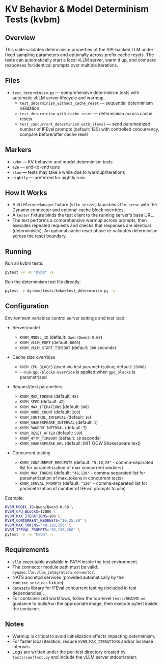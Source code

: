 # KV Behavior & Model Determinism Tests (kvbm)

## Overview

This suite validates determinism properties of the API-backed LLM under fixed sampling parameters and optionally across prefix cache resets. The tests can automatically start a local vLLM server, warm it up, and compare responses for identical prompts over multiple iterations.

## Files

- `test_determinism.py` — comprehensive determinism tests with automatic vLLM server lifecycle and warmup.
  - `test_determinism_without_cache_reset` — sequential determinism validation
  - `test_determinism_with_cache_reset` — determinism across cache resets
  - `test_concurrent_determinism_with_ifeval` — send parametrized number of IFEval prompts (default: 120) with controlled concurrency, compare before/after cache reset

## Markers

- `kvbm` — KV behavior and model determinism tests
- `e2e` — end-to-end tests
- `slow` — tests may take a while due to warmup/iterations
- `nightly` — preferred for nightly runs

## How It Works

- A `VLLMServerManager` fixture (`vllm_server`) launches `vllm serve` with the Dynamo connector and optional cache block overrides.
- A `tester` fixture binds the test client to the running server's base URL.
- The test performs a comprehensive warmup across prompts, then executes repeated requests and checks that responses are identical (deterministic). An optional cache reset phase re-validates determinism across the reset boundary.

## Running

Run all kvbm tests:

```bash
pytest -v -m "kvbm" -s
```

Run the determinism test file directly:

```bash
pytest -v dynamo/tests/kvbm/test_determinism.py -s
```

## Configuration

Environment variables control server settings and test load:

- Server/model
  - `KVBM_MODEL_ID` (default: `Qwen/Qwen3-0.6B`)
  - `KVBM_VLLM_PORT` (default: `8000`)
  - `KVBM_VLLM_START_TIMEOUT` (default: `300` seconds)

- Cache size overrides
  - `KVBM_CPU_BLOCKS` (used via test parametrization; default: `10000`)
  - `--num-gpu-blocks-override` is applied when `gpu_blocks` is parametrized

- Request/test parameters
  - `KVBM_MAX_TOKENS` (default: `48`)
  - `KVBM_SEED` (default: `42`)
  - `KVBM_MAX_ITERATIONS` (default: `500`)
  - `KVBM_WORD_COUNT` (default: `200`)
  - `KVBM_CONTROL_INTERVAL` (default: `10`)
  - `KVBM_SHAKESPEARE_INTERVAL` (default: `1`)
  - `KVBM_RANDOM_INTERVAL` (default: `7`)
  - `KVBM_RESET_AFTER` (default: `500`)
  - `KVBM_HTTP_TIMEOUT` (default: `30` seconds)
  - `KVBM_SHAKESPEARE_URL` (default: MIT OCW Shakespeare text)

- Concurrent testing
  - `KVBM_CONCURRENT_REQUESTS` (default: `"5,10,20"` - comma-separated list for parametrization of max concurrent workers)
  - `KVBM_MAX_TOKENS` (default: `"48,128"` - comma-separated list for parametrization of max_tokens in concurrent tests)
  - `KVBM_IFEVAL_PROMPTS` (default: `"120"` - comma-separated list for parametrization of number of IFEval prompts to use)

Example:

```bash
KVBM_MODEL_ID=Qwen/Qwen3-0.6B \
KVBM_CPU_BLOCKS=12000 \
KVBM_MAX_ITERATIONS=100 \
KVBM_CONCURRENT_REQUESTS="10,25,50" \
KVBM_MAX_TOKENS="48,128,256" \
KVBM_IFEVAL_PROMPTS="50,120,200" \
pytest -v -m "kvbm" -s
```

## Requirements

- `vllm` executable available in PATH inside the test environment.
- The connector module path must be valid: `dynamo.llm.vllm_integration.connector`.
- NATS and etcd services (provided automatically by the `runtime_services` fixture).
- `datasets` library for IFEval concurrent testing (included in test dependencies).
- For containerized workflows, follow the top-level `tests/README.md` guidance to build/run the appropriate image, then execute pytest inside the container.

## Notes

- Warmup is critical to avoid initialization effects impacting determinism.
- For faster local iteration, reduce `KVBM_MAX_ITERATIONS` and/or increase intervals.
- Logs are written under the per-test directory created by `tests/conftest.py` and include the vLLM server stdout/stderr.